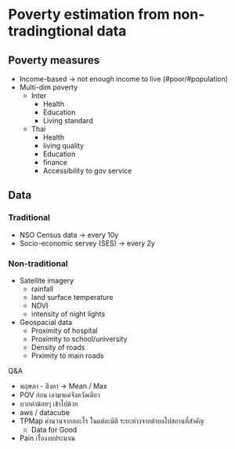 # Poverty estimation from non-tradingtional data

## Poverty measures
- Income-based → not enough income to live (#poor/#population)
- Multi-dim poverty 
    - Inter
        - Health
        - Education
        - Living standard
   - Thai
       - Health
       - living quality
       - Education
       - finance
       - Accessibility to gov service

## Data
### Traditional
- NSO Census data → every 10y
- Socio-economic servey (SES) → every 2y

### Non-traditional
- Satellite imagery
    - rainfall
    - land surface temperature
    - NDVI
    - intensity of night lights
- Geospacial data
    - Proximity of hospital
    - Proximity to school/university
    - Density of roads
    - Prximity to main roads


Q&A
- พฤษภา - สิงหา → Mean / Max
- POV ก่อน เอามาแค่จังหวัดเดียว
- บวกค่าน้อยๆ เข้าไปด้วย
- aws / datacube
- TPMap คำนวนจากกอะไร ในแต่ละมิติ ระยะห่างจากตำบลไปสถานที่สำคัญ
    - Data for Good
- Pain เรื่องงบประมาณ
